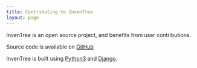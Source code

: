 ```yaml
---
title: Contributing to InvenTree
layout: page
---
```


InvenTree is an open source project, and benefits from user contributions.

Source code is available on [GitHub](https://github.com/inventree)

InvenTree is built using [Python3](https://www.python.org/) and [Django](https://www.djangoproject.com/).